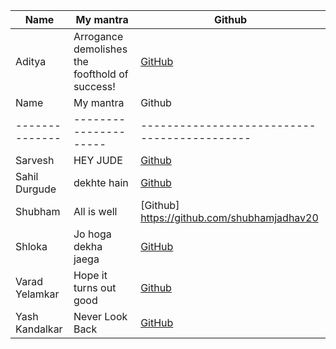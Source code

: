 
| Name           | My mantra                                      | Github                                       |
| -------------- | ---------------------------------------------- | -------------------------------------------- |
| Aditya         |  Arrogance demolishes the foofthold of success!|   [GitHub](https://github.com/11adi)         |
| Name           | My mantra             | Github                                       |
| -------------- | --------------------- | -------------------------------------------- |
| Sarvesh        | HEY JUDE              | [Github](https://github.com/AFC03)
| Sahil Durgude       | dekhte hain           | [Github](https://github.com/sxhil)
|Shubham         | All is well           |[Github] https://github.com/shubhamjadhav20   |
|Shloka          | Jo hoga dekha jaega   | [GitHub](https://github.com/chicken-biryani) |
| Varad Yelamkar | Hope it turns out good | [Github](https://github.com/BubbleeTea)     |
| Yash Kandalkar | Never Look Back | [GitHub](https://github.com/YashKandalkar/) |

